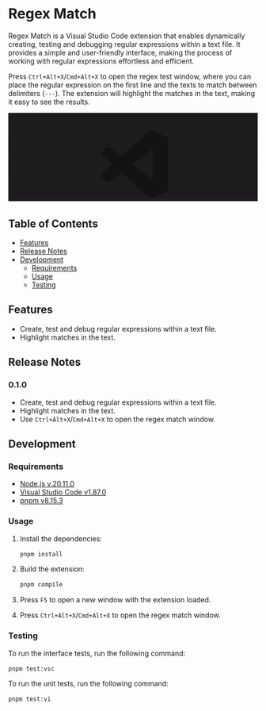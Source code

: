 # Regex Match

Regex Match is a Visual Studio Code extension that enables dynamically creating, testing and debugging regular expressions within a text file. It provides a simple and user-friendly interface, making the process of working with regular expressions effortless and efficient.

Press `Ctrl+Alt+X`/`Cmd+Alt+X` to open the regex test window, where you can place the regular expression on the first line and the texts to match between delimiters (`---`). The extension will highlight the matches in the text, making it easy to see the results.

![Regex Match](https://github.com/pedrohenrique-ql/vscode-regex-match/blob/main/resources/regex-match.gif)

## Table of Contents

- [Features](#features)
- [Release Notes](#release-notes)
- [Development](#development)
  - [Requirements](#requirements)
  - [Usage](#installation)
  - [Testing](#testing)

## Features

- Create, test and debug regular expressions within a text file.
- Highlight matches in the text.

## Release Notes

### 0.1.0

- Create, test and debug regular expressions within a text file.
- Highlight matches in the text.
- Use `Ctrl+Alt+X`/`Cmd+Alt+X` to open the regex match window.

## Development

### Requirements

- [Node.js v.20.11.0](https://nodejs.org/)
- [Visual Studio Code v1.87.0](https://code.visualstudio.com/)
- [pnpm v8.15.3](https://pnpm.io/)

### Usage

1. Install the dependencies:

   ```bash
   pnpm install
   ```

2. Build the extension:

   ```bash
   pnpm compile
   ```

3. Press `F5` to open a new window with the extension loaded.
4. Press `Ctrl+Alt+X`/`Cmd+Alt+X` to open the regex match window.

### Testing

To run the interface tests, run the following command:

```
pnpm test:vsc
```

To run the unit tests, run the following command:

```
pnpm test:vi
```
